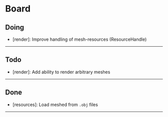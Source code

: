 # Board

## Doing

- [render]: Improve handling of mesh-resources (ResourceHandle)

---

## Todo

- [render]: Add ability to render arbitrary meshes

---

## Done

- [resources]: Load meshed from `.obj` files

---
